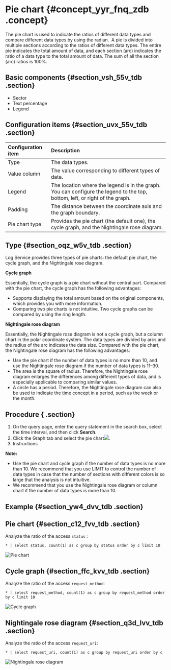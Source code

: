 # Pie chart {#concept_yyr_fnq_zdb .concept}

The pie chart is used to indicate the ratios of different data types and compare different data types by using the radian.  A pie is divided into multiple sections according to the ratios of different data types. The entire pie indicates the total amount of data, and each section \(arc\) indicates the ratio of a data type to the total amount of data. The sum of all the section \(arc\) ratios is 100%.

## Basic components {#section_vsh_55v_tdb .section}

-   Sector
-   Text percentage
-   Legend

## Configuration items {#section_uvx_55v_tdb .section}

|Configuration item|Description|
|:-----------------|:----------|
|Type|The data types.|
|Value column |The value corresponding to different types of data.|
|Legend |The location where the legend is in the graph. You can configure the legend to the top, bottom, left, or right of the graph.|
|Padding |The distance between the coordinate axis and the graph boundary.|
|Pie chart type|Provides the pie chart \(the default one\), the cycle graph, and the Nightingale rose diagram.|

## Type {#section_oqz_w5v_tdb .section}

Log Service provides three types of pie charts: the default pie chart, the cycle graph, and the Nightingale rose diagram.

**Cycle graph**

Essentially, the cycle graph is a pie chart without the central part. Compared with the pie chart, the cycle graph has the following advantages:

-   Supports displaying the total amount based on the original components, which provides you with more information.
-   Comparing two pie charts is not intuitive. Two cycle graphs can be compared by using the ring length.

**Nightingale rose diagram**

Essentially, the Nightingale rose diagram is not a cycle graph, but a column chart in the polar coordinate system. The data types are divided by arcs and the radius of the arc indicates the data size. Compared with the pie chart, the Nightingale rose diagram has the following advantages:

-   Use the pie chart if the number of data types is no more than 10, and use the Nightingale rose diagram if the number of data types is 11–30.
-   The area is the square of radius. Therefore, the Nightingale rose diagram enlarges the differences among different types of data, and is especially applicable to comparing similar values.
-   A circle has a period. Therefore, the Nightingale rose diagram can also be used to indicate the time concept in a period, such as the week or the month.

## Procedure { .section}

1.  On the query page, enter the query statement in the search box, select the time interval, and then click **Search**.
2.  Click the Graph tab and select the pie chart![](https://cdn.yuque.com/lark/2018/png/60648/1523181004950-79fc5b0d-22e7-4d35-a61a-bc3cd0b76235.png).
3.  Instructions

**Note:** 

-   Use the pie chart and cycle graph if the number of data types is no more than 10. We recommend that you use LIMIT to control the number of data types in case that the number of sections with different colors is so large that the analysis is not intuitive.
-   We recommend that you use the Nightingale rose diagram or column chart if the number of data types is more than 10.

## Example {#section_yw4_dvv_tdb .section}

## Pie chart {#section_c12_fvv_tdb .section}

Analyze the ratio of the access `status` :

```
* | select status, count(1) as c group by status order by c limit 10
```

![](http://static-aliyun-doc.oss-cn-hangzhou.aliyuncs.com/assets/img/13148/5719_en-US.png "Pie chart")

## Cycle graph {#section_ffc_kvv_tdb .section}

Analyze the ratio of the access `request_method`:

```
* | select request_method, count(1) as c group by request_method order by c limit 10
```

![](http://static-aliyun-doc.oss-cn-hangzhou.aliyuncs.com/assets/img/13148/5721_en-US.png "Cycle graph")

## Nightingale rose diagram {#section_q3d_lvv_tdb .section}

Analyze the ratio of the access `request_uri`:

```
* | select request_uri, count(1) as c group by request_uri order by c
```

![](http://static-aliyun-doc.oss-cn-hangzhou.aliyuncs.com/assets/img/13148/5722_en-US.png "Nightingale rose diagram ")

